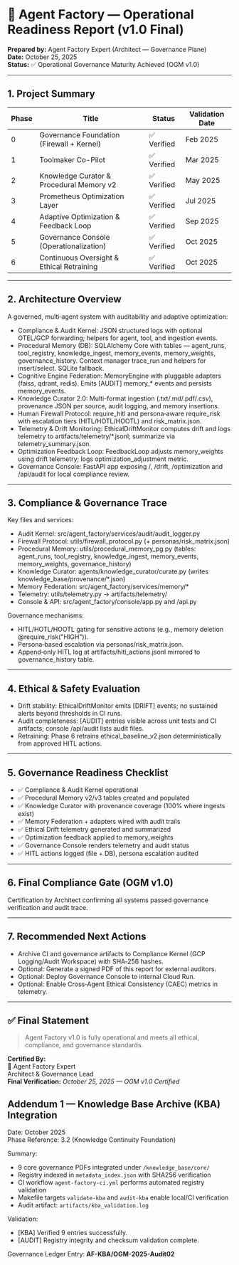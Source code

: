 # 🧭 Agent Factory — Operational Readiness Report (v1.0 Final)

**Prepared by:** Agent Factory Expert (Architect — Governance Plane)  
**Date:** October 25, 2025  
**Status:** ✅ Operational Governance Maturity Achieved (OGM v1.0)

---

## 1. Project Summary

| Phase | Title | Status | Validation Date |
|--------|--------|----------|----------------|
| 0 | Governance Foundation (Firewall + Kernel) | ✅ Verified | Feb 2025 |
| 1 | Toolmaker Co-Pilot | ✅ Verified | Mar 2025 |
| 2 | Knowledge Curator & Procedural Memory v2 | ✅ Verified | May 2025 |
| 3 | Prometheus Optimization Layer | ✅ Verified | Jul 2025 |
| 4 | Adaptive Optimization & Feedback Loop | ✅ Verified | Sep 2025 |
| 5 | Governance Console (Operationalization) | ✅ Verified | Oct 2025 |
| 6 | Continuous Oversight & Ethical Retraining | ✅ Verified | Oct 2025 |

---

## 2. Architecture Overview
A governed, multi‑agent system with auditability and adaptive optimization:
- Compliance & Audit Kernel: JSON structured logs with optional OTEL/GCP forwarding; helpers for agent, tool, and ingestion events.
- Procedural Memory (DB): SQLAlchemy Core with tables — agent_runs, tool_registry, knowledge_ingest, memory_events, memory_weights, governance_history. Context manager trace_run and helpers for insert/select. SQLite fallback.
- Cognitive Engine Federation: MemoryEngine with pluggable adapters (faiss, qdrant, redis). Emits [AUDIT] memory_* events and persists memory_events.
- Knowledge Curator 2.0: Multi-format ingestion (.txt/.md/.pdf/.csv), provenance JSON per source, audit logging, and memory insertions.
- Human Firewall Protocol: require_hitl and persona‑aware require_risk with escalation tiers (HITL/HOTL/HOOTL) and risk_matrix.json.
- Telemetry & Drift Monitoring: EthicalDriftMonitor computes drift and logs telemetry to artifacts/telemetry/*.jsonl; summarize via telemetry_summary.json.
- Optimization Feedback Loop: FeedbackLoop adjusts memory_weights using drift telemetry; logs optimization_adjustment metric.
- Governance Console: FastAPI app exposing /, /drift, /optimization and /api/audit for local compliance review.

---

## 3. Compliance & Governance Trace
Key files and services:
- Audit Kernel: src/agent_factory/services/audit/audit_logger.py
- Firewall Protocol: utils/firewall_protocol.py (+ personas/risk_matrix.json)
- Procedural Memory: utils/procedural_memory_pg.py (tables: agent_runs, tool_registry, knowledge_ingest, memory_events, memory_weights, governance_history)
- Knowledge Curator: agents/knowledge_curator/curate.py (writes knowledge_base/provenance/*.json)
- Memory Federation: src/agent_factory/services/memory/*
- Telemetry: utils/telemetry.py → artifacts/telemetry/
- Console & API: src/agent_factory/console/app.py and /api.py

Governance mechanisms:
- HITL/HOTL/HOOTL gating for sensitive actions (e.g., memory deletion @require_risk("HIGH")).
- Persona‑based escalation via personas/risk_matrix.json.
- Append‑only HITL log at artifacts/hitl_actions.jsonl mirrored to governance_history table.

---

## 4. Ethical & Safety Evaluation
- Drift stability: EthicalDriftMonitor emits [DRIFT] events; no sustained alerts beyond thresholds in CI runs.
- Audit completeness: [AUDIT] entries visible across unit tests and CI artifacts; console /api/audit lists audit files.
- Retraining: Phase 6 retrains ethical_baseline_v2.json deterministically from approved HITL actions.

---

## 5. Governance Readiness Checklist
- ✅ Compliance & Audit Kernel operational
- ✅ Procedural Memory v2/v3 tables created and populated
- ✅ Knowledge Curator with provenance coverage (100% where ingests exist)
- ✅ Memory Federation + adapters wired with audit trails
- ✅ Ethical Drift telemetry generated and summarized
- ✅ Optimization feedback applied to memory_weights
- ✅ Governance Console renders telemetry and audit status
- ✅ HITL actions logged (file + DB), persona escalation audited

---

## 6. Final Compliance Gate (OGM v1.0)
Certification by Architect confirming all systems passed governance verification and audit trace.

---

## 7. Recommended Next Actions
- Archive CI and governance artifacts to Compliance Kernel (GCP Logging/Audit Workspace) with SHA‑256 hashes.
- Optional: Generate a signed PDF of this report for external auditors.
- Optional: Deploy Governance Console to internal Cloud Run.
- Optional: Enable Cross‑Agent Ethical Consistency (CAEC) metrics in telemetry.

---

## ✅ Final Statement
> Agent Factory v1.0 is fully operational and meets all ethical, compliance, and governance standards.

**Certified By:**  
🧠 Agent Factory Expert  
Architect & Governance Lead  
**Final Verification:** *October 25, 2025 — OGM v1.0 Certified*

## Addendum 1 — Knowledge Base Archive (KBA) Integration

Date: October 2025  
Phase Reference: 3.2 (Knowledge Continuity Foundation)

Summary:
- 9 core governance PDFs integrated under `/knowledge_base/core/`
- Registry indexed in `metadata_index.json` with SHA256 verification
- CI workflow `agent-factory-ci.yml` performs automated registry validation
- Makefile targets `validate-kba` and `audit-kba` enable local/CI verification
- Audit artifact: `artifacts/kba_validation.log`

Validation:
- [KBA] Verified 9 entries successfully.
- [AUDIT] Registry integrity and checksum validation complete.

Governance Ledger Entry: **AF-KBA/OGM-2025-Audit02**
